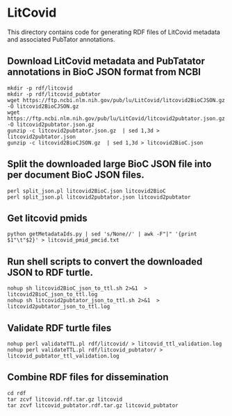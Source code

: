 # LitCovid 

This directory contains code for generating RDF files of LitCovid metadata and associated PubTator annotations.

## Download LitCovid metadata and PubTatator annotations in BioC JSON format from NCBI 

```
mkdir -p rdf/litcovid
mkdir -p rdf/litcovid_pubtator
wget https://ftp.ncbi.nlm.nih.gov/pub/lu/LitCovid/litcovid2BioCJSON.gz   -O litcovid2BioCJSON.gz 
wget https://ftp.ncbi.nlm.nih.gov/pub/lu/LitCovid/litcovid2pubtator.json.gz -O litcovid2pubtator.json.gz 
gunzip -c litcovid2pubtator.json.gz  | sed 1,3d > litcovid2pubtator.json
gunzip -c litcovid2BioCJSON.gz  | sed 1,3d > litcovid2BioC.json
```

## Split the downloaded large BioC JSON file into per document BioC JSON files.

```
perl split_json.pl litcovid2BioC.json litcovid2BioC
perl split_json.pl litcovid2pubtator.json litcovid2pubtator
```

## Get litcovid pmids 

```
python getMetadataIds.py | sed 's/None//' | awk -F"|" '{print $1"\t"$2}' > litcovid_pmid_pmcid.txt
```

## Run shell scripts to convert the downloaded JSON to RDF turtle.

```
nohup sh litcovid2BioC_json_to_ttl.sh 2>&1  > litcovid2BioC_json_to_ttl.log 
nohup sh litcovid2pubtator_json_to_ttl.sh 2>&1  > litcovid2pubtator_json_to_ttl.log 
```

## Validate RDF turtle files

```
nohup perl validateTTL.pl rdf/litcovid/ > litcovid_ttl_validation.log
nohup perl validateTTL.pl rdf/litcovid_pubtator/ > litcovid_pubtator_ttl_validation.log
```

## Combine RDF files for dissemination

```
cd rdf
tar zcvf litcovid.rdf.tar.gz litcovid
tar zcvf litcovid_pubtator.rdf.tar.gz litcovid_pubtator
```


